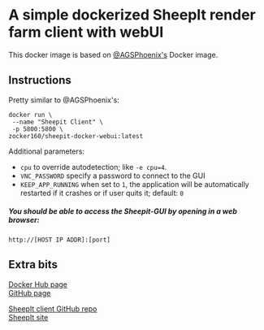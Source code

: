 # A simple dockerized SheepIt render farm client with webUI

This docker image is based on [@AGSPhoenix's](https://github.com/AGSPhoenix/sheepit-docker) Docker image.

## Instructions
Pretty similar to @AGSPhoenix's:

```
docker run \
 --name "Sheepit Client" \
 -p 5800:5800 \
zocker160/sheepit-docker-webui:latest
```

Additional parameters:

- `cpu` to override autodetection; like `-e cpu=4`.
- `VNC_PASSWORD` specify a password to connect to the GUI
- `KEEP_APP_RUNNING` when set to `1`, the application will be automatically restarted if it crashes or if user quits it; default: `0`

##### You should be able to access the Sheepit-GUI by opening in a web browser:

`http://[HOST IP ADDR]:[port]`



## Extra bits
[Docker Hub page](https://hub.docker.com/r/zocker160/sheepit-docker-webui//)  
[GitHub page](https://github.com/zocker-160/sheepit-docker-webUI)

[SheepIt client GitHub repo](https://github.com/laurent-clouet/sheepit-client)  
[SheepIt site](https://www.sheepit-renderfarm.com/)
